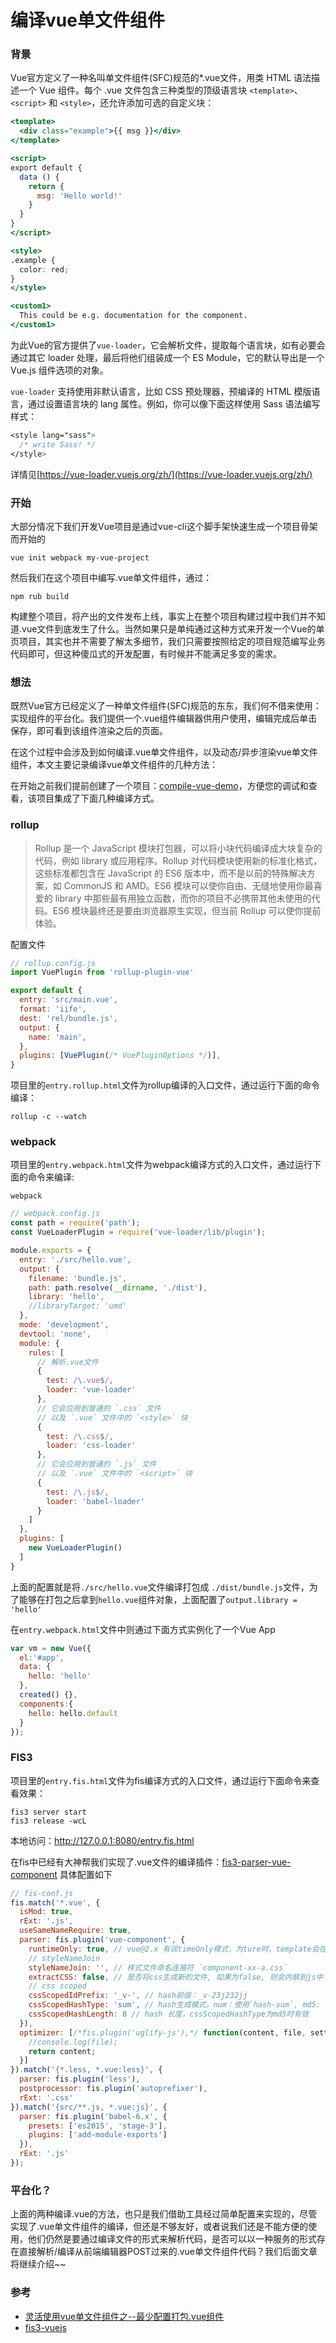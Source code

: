 # 编译vue单文件组件


### 背景

Vue官方定义了一种名叫单文件组件(SFC)规范的*.vue文件，用类 HTML 语法描述一个 Vue 组件。每个 .vue 文件包含三种类型的顶级语言块 `<template>`、`<script>` 和 `<style>`，还允许添加可选的自定义块：

```jsx
<template>
  <div class="example">{{ msg }}</div>
</template>

<script>
export default {
  data () {
    return {
      msg: 'Hello world!'
    }
  }
}
</script>

<style>
.example {
  color: red;
}
</style>

<custom1>
  This could be e.g. documentation for the component.
</custom1>
```
为此Vue的官方提供了`vue-loader`，它会解析文件，提取每个语言块，如有必要会通过其它 loader 处理，最后将他们组装成一个 ES Module，它的默认导出是一个 Vue.js 组件选项的对象。

`vue-loader` 支持使用非默认语言，比如 CSS 预处理器，预编译的 HTML 模版语言，通过设置语言块的 lang 属性。例如，你可以像下面这样使用 Sass 语法编写样式：

```sass
<style lang="sass">
  /* write Sass! */
</style>
```
详情见[https://vue-loader.vuejs.org/zh/](https://vue-loader.vuejs.org/zh/)

### 开始
大部分情况下我们开发Vue项目是通过vue-cli这个脚手架快速生成一个项目骨架而开始的
```
vue init webpack my-vue-project
```
然后我们在这个项目中编写.vue单文件组件，通过：
```
npm rub build 
```
构建整个项目，将产出的文件发布上线，事实上在整个项目构建过程中我们并不知道.vue文件到底发生了什么。当然如果只是单纯通过这种方式来开发一个Vue的单页项目，其实也并不需要了解太多细节，我们只需要按照给定的项目规范编写业务代码即可，但这种傻瓜式的开发配置，有时候并不能满足多变的需求。

### 想法
既然Vue官方已经定义了一种单文件组件(SFC)规范的东东，我们何不借来使用：实现组件的平台化。我们提供一个.vue组件编辑器供用户使用，编辑完成后单击保存，即可看到该组件渲染之后的页面。

在这个过程中会涉及到如何编译.vue单文件组件，以及动态/异步渲染vue单文件组件，本文主要记录编译vue单文件组件的几种方法：

在开始之前我们提前创建了一个项目：[compile-vue-demo](https://github.com/yangjunlong/compile-vue-demo)，方便您的调试和查看，该项目集成了下面几种编译方式。

### rollup
> Rollup 是一个 JavaScript 模块打包器，可以将小块代码编译成大块复杂的代码，例如 library 或应用程序。Rollup 对代码模块使用新的标准化格式，这些标准都包含在 JavaScript 的 ES6 版本中，而不是以前的特殊解决方案，如 CommonJS 和 AMD。ES6 模块可以使你自由、无缝地使用你最喜爱的 library 中那些最有用独立函数，而你的项目不必携带其他未使用的代码。ES6 模块最终还是要由浏览器原生实现，但当前 Rollup 可以使你提前体验。

配置文件
```javascript
// rollup.config.js
import VuePlugin from 'rollup-plugin-vue'

export default {
  entry: 'src/main.vue',
  format: 'iife',
  dest: 'rel/bundle.js',
  output: {
    name: 'main',
  },
  plugins: [VuePlugin(/* VuePluginOptions */)],
}
```
项目里的`entry.rollup.html`文件为rollup编译的入口文件，通过运行下面的命令编译：
```
rollup -c --watch
```

### webpack

项目里的`entry.webpack.html`文件为webpack编译方式的入口文件，通过运行下面的命令来编译:
```
webpack
```

```javascript
// webpack.config.js
const path = require('path');
const VueLoaderPlugin = require('vue-loader/lib/plugin');

module.exports = {
  entry: './src/hello.vue',
  output: {
    filename: 'bundle.js',
    path: path.resolve(__dirname, './dist'),
    library: 'hello',
    //libraryTarget: 'umd'
  },
  mode: 'development',
  devtool: 'none',
  module: {
    rules: [
      // 解析.vue文件
      {
        test: /\.vue$/,
        loader: 'vue-loader'
      },
      // 它会应用到普通的 `.css` 文件
      // 以及 `.vue` 文件中的 `<style>` 块
      {
        test: /\.css$/,
        loader: 'css-loader'
      },
      // 它会应用到普通的 `.js` 文件
      // 以及 `.vue` 文件中的 `<script>` 块
      {
        test: /\.js$/,
        loader: 'babel-loader'
      }
    ]
  },
  plugins: [
    new VueLoaderPlugin()
  ]
}
```

上面的配置就是将`./src/hello.vue`文件编译打包成 `./dist/bundle.js`文件，为了能够在打包之后拿到`hello.vue`组件对象，上面配置了`output.library = 'hello'`

在`entry.webpack.html`文件中则通过下面方式实例化了一个Vue App

```javascript
var vm = new Vue({
  el:'#app',
  data: {
    hello: 'hello'
  },
  created() {},
  components:{
    hello: hello.default
  }
});
```

### FIS3
项目里的`entry.fis.html`文件为fis编译方式的入口文件，通过运行下面命令来查看效果：

```
fis3 server start
fis3 release -wcL
```
本地访问：http://127.0.0.1:8080/entry.fis.html

在fis中已经有大神帮我们实现了.vue文件的编译插件：[fis3-parser-vue-component](https://github.com/ccqgithub/fis3-parser-vue-component) 具体配置如下

```javascript
// fis-conf.js
fis.match('*.vue', {
  isMod: true,
  rExt: '.js',
  useSameNameRequire: true,
  parser: fis.plugin('vue-component', {
    runtimeOnly: true, // vue@2.x 有润timeOnly模式，为ture时，template会在构建时转为render方法， 这里开启后paths中无需指定
    // styleNameJoin
    styleNameJoin: '', // 样式文件命名连接符 `component-xx-a.css`
    extractCSS: false, // 是否将css生成新的文件, 如果为false, 则会内联到js中
    // css scoped
    cssScopedIdPrefix: '_v-', // hash前缀：_v-23j232jj
    cssScopedHashType: 'sum', // hash生成模式，num：使用`hash-sum`, md5: 使用`fis.util.md5`
    cssScopedHashLength: 8 // hash 长度，cssScopedHashType为md5时有效
  }),
  optimizer: [/*fis.plugin('uglify-js'),*/ function(content, file, settings) {
    //console.log(file);
    return content;
  }]
}).match('{*.less, *.vue:less}', {
  parser: fis.plugin('less'),
  postprocessor: fis.plugin('autoprefixer'),
  rExt: '.css'
}).match('{src/**.js, *.vue:js}', {
  parser: fis.plugin('babel-6.x', {
    presets: ['es2015', 'stage-3'],
    plugins: ['add-module-exports']
  }),
  rExt: '.js'
});
```

### 平台化？
上面的两种编译.vue的方法，也只是我们借助工具经过简单配置来实现的，尽管实现了.vue单文件组件的编译，但还是不够友好，或者说我们还是不能方便的使用，他们仍然是要通过编译文件的形式来解析代码，是否可以以一种服务的形式存在直接解析/编译从前端编辑器POST过来的.vue单文件组件代码？我们后面文章将继续介绍~~

### 参考
* [灵活使用vue单文件组件之--最少配置打包.vue组件](https://segmentfault.com/a/1190000012410802)
* [fis3-vuejs](https://github.com/Martian1/fis3-vuejs)
